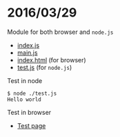# 2016/03/29

Module for both browser and `node.js`

- [index.js](index.js)
- [main.js](main.js)
- [index.html](index.html) (for browser)
- [test.js](test.js) (for `node.js`)

Test in node

```shell
$ node ./test.js 
Hello world
```
Test in browser

- [Test page](https://bigdata-mindstorms.github.io/d3-playground/bradygh/20160329_2/index.html)
